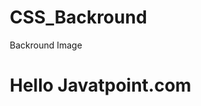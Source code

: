 # CSS_Backround
Backround Image

<html>  
<head>  
<style>  
body
{  
background-image: url("paper1.gif");
margin-left:100px;
}  
</style>  
</head>  
<body>  
<h1>Hello Javatpoint.com</h1>  
</body>  
</html>
